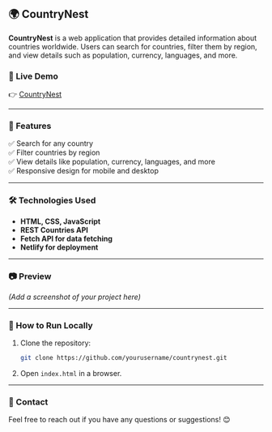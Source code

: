 ## 🌍 CountryNest  

**CountryNest** is a web application that provides detailed information about countries worldwide. Users can search for countries, filter them by region, and view details such as population, currency, languages, and more.  

### 🔗 Live Demo  
👉 [CountryNest](https://countrynest.netlify.app/)  

---

### 🚀 Features  
✅ Search for any country  
✅ Filter countries by region  
✅ View details like population, currency, languages, and more  
✅ Responsive design for mobile and desktop  

---

### 🛠️ Technologies Used  
- **HTML, CSS, JavaScript**  
- **REST Countries API**  
- **Fetch API for data fetching**  
- **Netlify for deployment**  

---

### 📷 Preview  
*(Add a screenshot of your project here)*  

---

### 📌 How to Run Locally  
1. Clone the repository:  
   ```sh
   git clone https://github.com/yourusername/countrynest.git
   ```
2. Open `index.html` in a browser.  

---

### 📩 Contact  
Feel free to reach out if you have any questions or suggestions! 😊  
